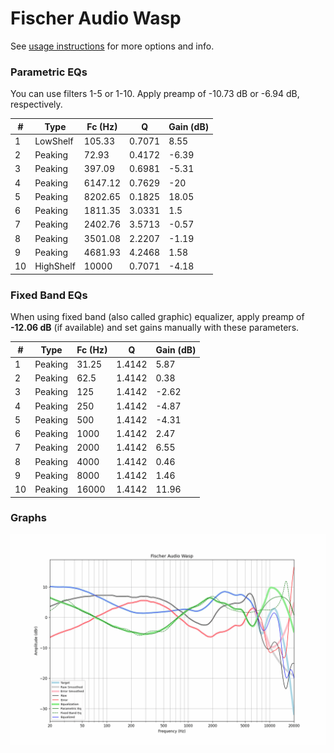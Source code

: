 # Fischer Audio Wasp
See [usage instructions](https://github.com/jaakkopasanen/AutoEq#usage) for more options and info.

### Parametric EQs
You can use filters 1-5 or 1-10. Apply preamp of -10.73 dB or -6.94 dB, respectively.

|   # | Type      |   Fc (Hz) |      Q |   Gain (dB) |
|-----|-----------|-----------|--------|-------------|
|   1 | LowShelf  |    105.33 | 0.7071 |        8.55 |
|   2 | Peaking   |     72.93 | 0.4172 |       -6.39 |
|   3 | Peaking   |    397.09 | 0.6981 |       -5.31 |
|   4 | Peaking   |   6147.12 | 0.7629 |      -20    |
|   5 | Peaking   |   8202.65 | 0.1825 |       18.05 |
|   6 | Peaking   |   1811.35 | 3.0331 |        1.5  |
|   7 | Peaking   |   2402.76 | 3.5713 |       -0.57 |
|   8 | Peaking   |   3501.08 | 2.2207 |       -1.19 |
|   9 | Peaking   |   4681.93 | 4.2468 |        1.58 |
|  10 | HighShelf |  10000    | 0.7071 |       -4.18 |

### Fixed Band EQs
When using fixed band (also called graphic) equalizer, apply preamp of **-12.06 dB** (if available) and set gains manually with these parameters.

|   # | Type    |   Fc (Hz) |      Q |   Gain (dB) |
|-----|---------|-----------|--------|-------------|
|   1 | Peaking |     31.25 | 1.4142 |        5.87 |
|   2 | Peaking |     62.5  | 1.4142 |        0.38 |
|   3 | Peaking |    125    | 1.4142 |       -2.62 |
|   4 | Peaking |    250    | 1.4142 |       -4.87 |
|   5 | Peaking |    500    | 1.4142 |       -4.31 |
|   6 | Peaking |   1000    | 1.4142 |        2.47 |
|   7 | Peaking |   2000    | 1.4142 |        6.55 |
|   8 | Peaking |   4000    | 1.4142 |        0.46 |
|   9 | Peaking |   8000    | 1.4142 |        1.46 |
|  10 | Peaking |  16000    | 1.4142 |       11.96 |

### Graphs
![](./Fischer%20Audio%20Wasp.png)
